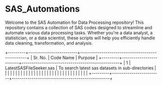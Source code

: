 # SAS_Automations
Welcome to the SAS Automation for Data Processing repository! This repository contains a collection of SAS codes designed to streamline and automate various data processing tasks. Whether you're a data analyst, a statistician, or a data scientist, these scripts will help you efficiently handle data cleaning, transformation, and analysis.

+---------+-------------------------+--------------------------------------------------+
| Sr. No. | Code Name               | Purpose                                          |
+---------+-------------------------+--------------------------------------------------+
| 1       | LatestSASFileSeeker.sas | To search latest sas datasets in sub-directories |
|         |                         |                                                  |
|         |                         |                                                  |
|         |                         |                                                  |
|         |                         |                                                  |
|         |                         |                                                  |
|         |                         |                                                  |
|         |                         |                                                  |
|         |                         |                                                  |
+---------+-------------------------+--------------------------------------------------+
